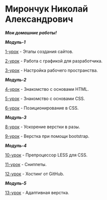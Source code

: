 # Мирончук Николай Александрович
 ***Мои домашние работы!***
 
 ***Модуль-1***
 
[1-урок](https://yadi.sk/i/jBJvDlXH3NM3fq "Этапы создания сайтов.") - Этапы создания сайтов.

[2-урок](https://yadi.sk/d/zPwdk4SP3NUBxi "Работа с графикой для разработчика.") - Работа с графикой для разработчика.

[3-урок](https://yadi.sk/d/EItYMuA63NM6bQ "Настройка рабочего пространства.") - Настройка рабочего пространства.

 ***Модуль-2***

[4-урок](https://yadi.sk/d/rw8vixZh3NM77j "Знакомство с основами HTML.") - Знакомство с основами HTML.

[5-урок](https://yadi.sk/d/JTFb3UNU3NM7Vd "Знакомство с основами CSS.") - Знакомство с основами CSS.

[6-урок](https://yadi.sk/d/mmBvp3H-3NM7eg "Позиционирование в CSS.") - Позиционирование в CSS.

 ***Модуль-3***

[8-урок](https://yadi.sk/d/8VVzVU673NM8RJ "Ускорение верстки в разы.") - Ускорение верстки в разы.

[9-урок](https://yadi.sk/d/S5PyvtoY3NM8pR "Верстка при помощи bootstrap.") - Верстка при помощи bootstrap.

 ***Модуль-4***

[10-урок](https://yadi.sk/d/0NlAeYwi3NM9BB "Препроцессор LESS для CSS.") - Препроцессор LESS для CSS.

[11-урок](https://yadi.sk/d/5RGR_9Z83NM9U2 "Сниппеты.") - Сниппеты.

[12-урок](https://nikolai-mironchuk.github.io "Хостинг от GitHub.") - Хостинг от GitHub.

 ***Модуль-5***
 
 [13-урок](https://nikolai-mironchuk.github.io/урок-13/ "Адаптивная верстка.") - Адаптивная верстка.
